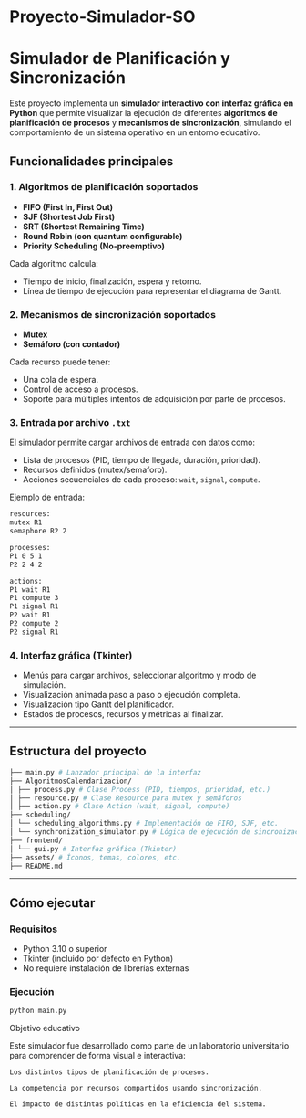 # Proyecto-Simulador-SO
# Simulador de Planificación y Sincronización

Este proyecto implementa un **simulador interactivo con interfaz gráfica en Python** que permite visualizar la ejecución de diferentes **algoritmos de planificación de procesos** y **mecanismos de sincronización**, simulando el comportamiento de un sistema operativo en un entorno educativo.

## Funcionalidades principales

### 1. Algoritmos de planificación soportados

- **FIFO (First In, First Out)**  
- **SJF (Shortest Job First)**  
- **SRT (Shortest Remaining Time)**  
- **Round Robin (con quantum configurable)**  
- **Priority Scheduling (No-preemptivo)**

Cada algoritmo calcula:
- Tiempo de inicio, finalización, espera y retorno.
- Línea de tiempo de ejecución para representar el diagrama de Gantt.

### 2. Mecanismos de sincronización soportados

- **Mutex**
- **Semáforo (con contador)**

Cada recurso puede tener:
- Una cola de espera.
- Control de acceso a procesos.
- Soporte para múltiples intentos de adquisición por parte de procesos.

### 3. Entrada por archivo `.txt`

El simulador permite cargar archivos de entrada con datos como:
- Lista de procesos (PID, tiempo de llegada, duración, prioridad).
- Recursos definidos (mutex/semaforo).
- Acciones secuenciales de cada proceso: `wait`, `signal`, `compute`.

Ejemplo de entrada:


```bash
resources:
mutex R1
semaphore R2 2

processes:
P1 0 5 1
P2 2 4 2

actions:
P1 wait R1
P1 compute 3
P1 signal R1
P2 wait R1
P2 compute 2
P2 signal R1
```

### 4. Interfaz gráfica (Tkinter)

- Menús para cargar archivos, seleccionar algoritmo y modo de simulación.
- Visualización animada paso a paso o ejecución completa.
- Visualización tipo Gantt del planificador.
- Estados de procesos, recursos y métricas al finalizar.

---

## Estructura del proyecto

```bash
├── main.py # Lanzador principal de la interfaz
├── AlgoritmosCalendarizacion/
│ ├── process.py # Clase Process (PID, tiempos, prioridad, etc.)
│ ├── resource.py # Clase Resource para mutex y semáforos
│ ├── action.py # Clase Action (wait, signal, compute)
├── scheduling/
│ └── scheduling_algorithms.py # Implementación de FIFO, SJF, etc.
│ └── synchronization_simulator.py # Lógica de ejecución de sincronización
├── frontend/
│ └── gui.py # Interfaz gráfica (Tkinter)
├── assets/ # Íconos, temas, colores, etc.
├── README.md
```


---

##  Cómo ejecutar

### Requisitos

- Python 3.10 o superior
- Tkinter (incluido por defecto en Python)
- No requiere instalación de librerías externas

### Ejecución

```bash
python main.py
```

Objetivo educativo

Este simulador fue desarrollado como parte de un laboratorio universitario para comprender de forma visual e interactiva:

    Los distintos tipos de planificación de procesos.

    La competencia por recursos compartidos usando sincronización.

    El impacto de distintas políticas en la eficiencia del sistema.

    
